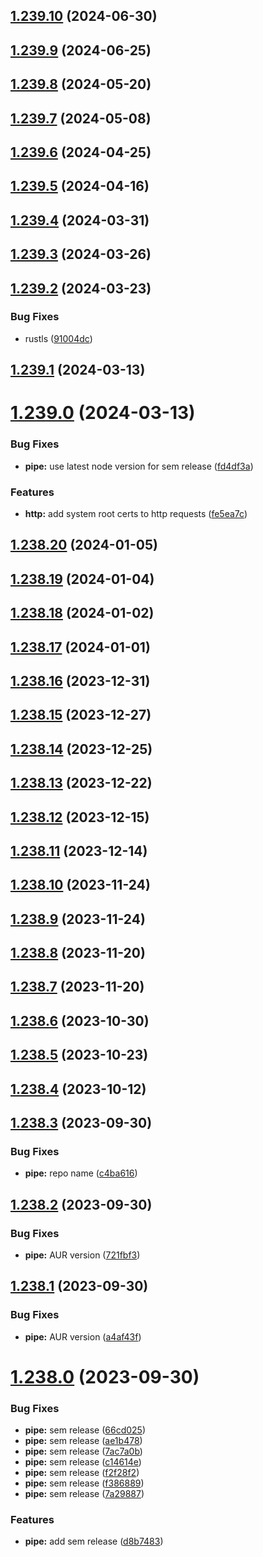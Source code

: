 ## [1.239.10](https://github.com/RouHim/chwp/compare/1.239.9...1.239.10) (2024-06-30)

## [1.239.9](https://github.com/RouHim/chwp/compare/1.239.8...1.239.9) (2024-06-25)

## [1.239.8](https://github.com/RouHim/chwp/compare/1.239.7...1.239.8) (2024-05-20)

## [1.239.7](https://github.com/RouHim/chwp/compare/1.239.6...1.239.7) (2024-05-08)

## [1.239.6](https://github.com/RouHim/chwp/compare/1.239.5...1.239.6) (2024-04-25)

## [1.239.5](https://github.com/RouHim/chwp/compare/1.239.4...1.239.5) (2024-04-16)

## [1.239.4](https://github.com/RouHim/chwp/compare/1.239.3...1.239.4) (2024-03-31)

## [1.239.3](https://github.com/RouHim/chwp/compare/1.239.2...1.239.3) (2024-03-26)

## [1.239.2](https://github.com/RouHim/chwp/compare/1.239.1...1.239.2) (2024-03-23)


### Bug Fixes

* rustls ([91004dc](https://github.com/RouHim/chwp/commit/91004dc16d6bf0faf92f5357bea57f8ec33977e2))

## [1.239.1](https://github.com/RouHim/chwp/compare/1.239.0...1.239.1) (2024-03-13)

# [1.239.0](https://github.com/RouHim/chwp/compare/1.238.20...1.239.0) (2024-03-13)


### Bug Fixes

* **pipe:** use latest node version for sem release ([fd4df3a](https://github.com/RouHim/chwp/commit/fd4df3ad1b653beb953a3e4f634f22d035f46cad))


### Features

* **http:** add system root certs to http requests ([fe5ea7c](https://github.com/RouHim/chwp/commit/fe5ea7cbbe26e385f3d4b107afe8e6428996d86e))

## [1.238.20](https://github.com/RouHim/chwp/compare/1.238.19...1.238.20) (2024-01-05)

## [1.238.19](https://github.com/RouHim/chwp/compare/1.238.18...1.238.19) (2024-01-04)

## [1.238.18](https://github.com/RouHim/chwp/compare/1.238.17...1.238.18) (2024-01-02)

## [1.238.17](https://github.com/RouHim/chwp/compare/1.238.16...1.238.17) (2024-01-01)

## [1.238.16](https://github.com/RouHim/chwp/compare/1.238.15...1.238.16) (2023-12-31)

## [1.238.15](https://github.com/RouHim/chwp/compare/1.238.14...1.238.15) (2023-12-27)

## [1.238.14](https://github.com/RouHim/chwp/compare/1.238.13...1.238.14) (2023-12-25)

## [1.238.13](https://github.com/RouHim/chwp/compare/1.238.12...1.238.13) (2023-12-22)

## [1.238.12](https://github.com/RouHim/chwp/compare/1.238.11...1.238.12) (2023-12-15)

## [1.238.11](https://github.com/RouHim/chwp/compare/1.238.10...1.238.11) (2023-12-14)

## [1.238.10](https://github.com/RouHim/chwp/compare/1.238.9...1.238.10) (2023-11-24)

## [1.238.9](https://github.com/RouHim/chwp/compare/1.238.8...1.238.9) (2023-11-24)

## [1.238.8](https://github.com/RouHim/chwp/compare/1.238.7...1.238.8) (2023-11-20)

## [1.238.7](https://github.com/RouHim/chwp/compare/1.238.6...1.238.7) (2023-11-20)

## [1.238.6](https://github.com/RouHim/chwp/compare/1.238.5...1.238.6) (2023-10-30)

## [1.238.5](https://github.com/RouHim/chwp/compare/1.238.4...1.238.5) (2023-10-23)

## [1.238.4](https://github.com/RouHim/chwp/compare/1.238.3...1.238.4) (2023-10-12)

## [1.238.3](https://github.com/RouHim/chwp/compare/1.238.2...1.238.3) (2023-09-30)


### Bug Fixes

* **pipe:** repo name ([c4ba616](https://github.com/RouHim/chwp/commit/c4ba616f728e40d207107e14905adb40144c92f4))

## [1.238.2](https://github.com/RouHim/chwp/compare/1.238.1...1.238.2) (2023-09-30)


### Bug Fixes

* **pipe:** AUR version ([721fbf3](https://github.com/RouHim/chwp/commit/721fbf3346cb0f8b67e0b3ee428eb3b5c2900d44))

## [1.238.1](https://github.com/RouHim/chwp/compare/1.238.0...1.238.1) (2023-09-30)


### Bug Fixes

* **pipe:** AUR version ([a4af43f](https://github.com/RouHim/chwp/commit/a4af43f33b09ee6df7f550efaf35d401bd39ded9))

# [1.238.0](https://github.com/RouHim/chwp/compare/v1.237.0...1.238.0) (2023-09-30)


### Bug Fixes

* **pipe:** sem release ([66cd025](https://github.com/RouHim/chwp/commit/66cd0253c21dc867b7d0fc3415f6ea52e18b4861))
* **pipe:** sem release ([ae1b478](https://github.com/RouHim/chwp/commit/ae1b478a3f7fdf1a32d1fef398da818e1f917ce5))
* **pipe:** sem release ([7ac7a0b](https://github.com/RouHim/chwp/commit/7ac7a0b08bad0b6ef105fd7a6df4a5b6d1e0636f))
* **pipe:** sem release ([c14614e](https://github.com/RouHim/chwp/commit/c14614e9d2af050d0ce28696ad6f6e438b56cb2b))
* **pipe:** sem release ([f2f28f2](https://github.com/RouHim/chwp/commit/f2f28f23d7157404e46e1c3fbe8aa3bed6234d1c))
* **pipe:** sem release ([f386889](https://github.com/RouHim/chwp/commit/f386889efb2dface864d18c67fe73e1e0fe31c95))
* **pipe:** sem release ([7a29887](https://github.com/RouHim/chwp/commit/7a298871758595dc600b760ac0a96dcf6219075f))


### Features

* **pipe:** add sem release ([d8b7483](https://github.com/RouHim/chwp/commit/d8b74830292afb7ae3f2ad3b28b9641e3ba40208))
